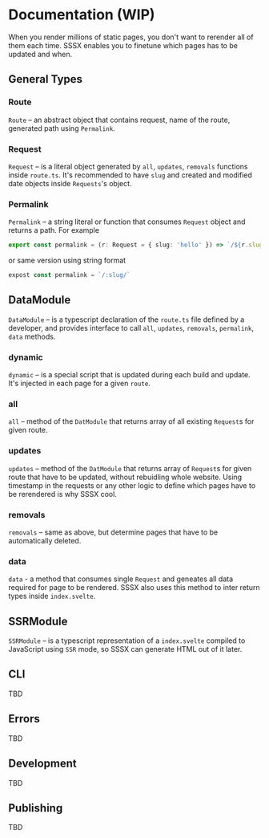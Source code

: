 # Documentation (WIP)

When you render millions of static pages, you don't want to rerender all of them each time.
SSSX enables you to finetune which pages has to be updated and when.

## General Types

### Route

`Route` – an abstract object that contains request, name of the route, generated path using `Permalink`.

### Request

`Request` – is a literal object generated by `all`, `updates`, `removals` functions inside `route.ts`. It's recommended to have `slug` and created and modified date objects inside `Requests`'s object.

### Permalink

`Permalink` – a string literal or function that consumes `Request` object and returns a path. For example

```typescript
export const permalink = (r: Request = { slug: 'hello' }) => `/${r.slug}/`;
```

or same version using string format

```typescript
expost const permalink = `/:slug/`
```

## DataModule

`DataModule` – is a typescript declaration of the `route.ts` file defined by a developer, and provides interface to call `all`, `updates`, `removals`, `permalink`, `data` methods.

### dynamic

`dynamic` – is a special script that is updated during each build and update. It's injected in each page for a given `route`.

### all

`all` – method of the `DatModule` that returns array of all existing `Request`s for given route.

### updates

`updates` – method of the `DatModule` that returns array of `Request`s for given route that have to be updated, without rebuidling whole website. Using timestamp in the requests or any other logic to define which pages have to be rerendered is why SSSX cool.

### removals

`removals` – same as above, but determine pages that have to be automatically deleted.

### data

`data` - a method that consumes single `Request` and geneates all data required for page to be rendered. SSSX also uses this method to inter return types inside `index.svelte`.

## SSRModule

`SSRModule` – is a typescript representation of a `index.svelte` compiled to JavaScript using `SSR` mode, so SSSX can generate HTML out of it later.

## CLI

TBD

## Errors

TBD

## Development

TBD

## Publishing

TBD
